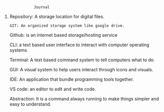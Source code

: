                  Journal

<ol>
  <li>Repository: A storage location for digital files.
    
    GIT: An organized storage system like google drive.

Github: is an internet based storage/hosting service

CLI: a text based user interface to interact with computer operating systems

Terminal: A text based command system to tell computers what to do.

GUI: A visual system to help users interact through icons and visuals.

IDE: An application that bundle programming tools together. 

VS code: an editor to edit and write code.

Abstraction: It is a command always running to make things simpler and easy to understand.

  </li>
</ol>
